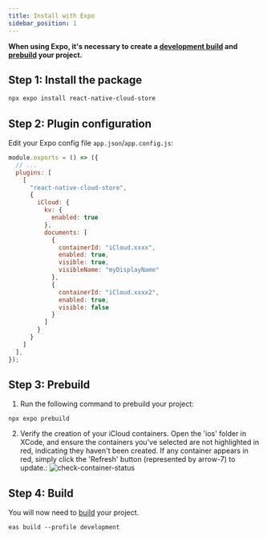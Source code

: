 ```yaml
---
title: Install with Expo
sidebar_position: 1
---
```


**When using Expo, it's necessary to create a [development build](https://docs.expo.dev/develop/development-builds/create-a-build/) and [prebuild](https://docs.expo.dev/workflow/prebuild/) your project.**

## Step 1: Install the package
```bash
npx expo install react-native-cloud-store
```

## Step 2: Plugin configuration
Edit your Expo config file `app.json`/`app.config.js`:
```js
module.exports = () => ({
  // ...
  plugins: [
    [
      "react-native-cloud-store",
      {
        iCloud: {
          kv: {
            enabled: true
          },
          documents: [
            {
              containerId: "iCloud.xxxx",
              enabled: true,
              visible: true,
              visibleName: "myDisplayName"
            },
            {
              containerId: "iCloud.xxxx2",
              enabled: true,
              visible: false
            }
          ]
        }
      }
    ]
  ],
});

```

## Step 3: Prebuild
1. Run the following command to prebuild your project:
  ```shell
  npx expo prebuild
  ```
2. Verify the creation of your iCloud containers. Open the 'ios' folder in XCode, and ensure the containers you've selected are not highlighted in red, indicating they haven't been created. If any container appears in red, simply click the 'Refresh' button (represented by arrow-7) to update.:
     ![check-container-status](/images/check-container-status.png)

## Step 4: Build
You will now need to [build](https://docs.expo.dev/build/setup/#run-a-build) your project.
  ```shell
  eas build --profile development
  ```
